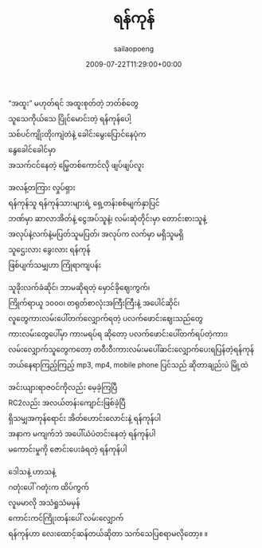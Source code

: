 ﻿---
_last_editor_used_jetpack: block-editor
_publicize_job_id: "59374417445"
_wp_old_date: "2021-06-09"
author: sailaopoeng
categories:
  - poems
date: "2009-07-22T11:29:00+00:00"
parent_post_id: null
post_id: "182"
timeline_notification: "1623207773"
title: ရန်ကုန်
url: /2009/07/22/ရန်ကုန်/

---
“အထူး” မဟုတ်ရင် အထူးစုတ်တဲ့ ဘတ်စ်တွေ  
သူသေကိုယ်သေ ပြိုင်မောင်းတဲ့ ရန်ကုန်ပေါ့  
သစ်ပင်ကျိုးတိုးကျဲတဲနဲ့ ခေါင်းမွေးပြောင်နေပုံက  
နွေခေါင်ခေါင်မှာ  
အသက်ငင်နေတဲ့ မြွေတစ်ကောင်လို ဖျပ်ဖျပ်လူး

အလန့်တကြား လှုပ်ရှား  
ရန်ကုန်သူ ရန်ကုန်သားများရဲ့ ရှေ့တန်းစစ်မျက်နှာပြင်  
ဘဏ်မှာ ဆာလာအိတ်နဲ့ ငွေအပ်သူနဲ့၊ လမ်းဆုံတိုင်းမှာ တောင်းစားသူနဲ့  
အလုပ်နဲ့လက်နဲ့မပြတ်သူမပြတ်၊ အလုပ်က လက်မှာ မရှိသူမရှိ  
သူဌေးလား ခွေးလား ရန်ကုန်  
ဖြစ်ပျက်သမျှဟာ ကြုံရာကျပန်း

သူခိုးလက်ခံဆိုင်၊ ဘာမဆိုရတဲ့ မှောင်ခိုဈေးကွက်၊  
ကြိုက်ရာယူ ၁၀၀၀၊ တရုတ်စာလုံးအကြီးကြီးနဲ့ အပေါင်ဆိုင်၊  
လူတွေကားလမ်းပေါ်တက်လျှောက်ရတဲ့ ပလက်ဖောင်းဈေးသည်တွေ  
ကားလမ်းတွေပေါ်မှာ ကားမရပ်ရ ဆိုတော့ ပလက်ဖောင်းပေါ်တက်ရပ်တဲ့ကား၊  
လမ်းလျှောက်သူတွေကတော့ တဝီးဝီးကားလမ်းမပေါ်ဆင်းလျှောက်ပေးရပြန်တဲ့ရန်ကုန်  
ဘယ်နေရာကြည့်ကြည့် mp3, mp4, mobile phone ပြင်သည် ဆိုတာချည်းပဲ မြို့ထဲ

အင်းယျားရာဇဝင်ကိုလည်း မေ့ခဲ့ကြပြီ  
RC2လည်း အလယ်တန်းကျောင်းဖြစ်ခဲ့ပြီ  
ရှိသမျှအကုန်ရောင်း အိတ်ဟောင်းလောင်းနဲ့ ရန်ကုန်ပါ  
အနာက မကျက်ဘဲ အပေါ်ယံပဲတင်းနေတဲ့ ရန်ကုန်ပါ  
မကောင်းမှုကို ဇောင်းပေးခံရတဲ့ ရန်ကုန်ပါ

ဒေါသနဲ့ ဟာသနဲ့  
ဂတုံးပေါ် ဂတုံးက ထိပ်ကွက်  
လူမမာလို အသံရှုသံမမှန်  
ကောင်းကင်ကြိုးတန်းပေါ် လမ်းလျှောက်  
ရန်ကုန်ဟာ လေးထောင့်ဆန်တယ်ဆိုတာ သက်သေပြစရာမလိုတော့။ ။

